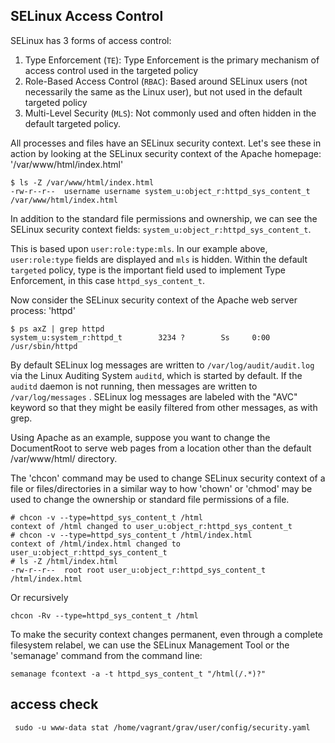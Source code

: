 SELinux Access Control
---
SELinux has 3 forms of access control:

1. Type Enforcement (`TE`): Type Enforcement is the primary mechanism of access control used in the targeted policy
2. Role-Based Access Control (`RBAC`): Based around SELinux users (not necessarily the same as the Linux user), but not used in the default targeted policy
3. Multi-Level Security (`MLS`): Not commonly used and often hidden in the default targeted policy.

All processes and files have an SELinux security context. Let's see these in action by looking at the SELinux security context of the Apache homepage: '/var/www/html/index.html'

```
$ ls -Z /var/www/html/index.html  
-rw-r--r--  username username system_u:object_r:httpd_sys_content_t /var/www/html/index.html 
```
In addition to the standard file permissions and ownership, we can see the SELinux security context fields: `system_u:object_r:httpd_sys_content_t`.

This is based upon `user:role:type:mls`. In our example above, `user:role:type` fields are displayed and `mls` is hidden. Within the default `targeted` policy, type is the important field used to implement Type Enforcement, in this case `httpd_sys_content_t`.

Now consider the SELinux security context of the Apache web server process: 'httpd'
```
$ ps axZ | grep httpd
system_u:system_r:httpd_t        3234 ?        Ss     0:00 /usr/sbin/httpd
```

By default SELinux log messages are written to `/var/log/audit/audit.log` via the Linux Auditing System `auditd`, which is started by default. If the `auditd` daemon is not running, then messages are written to `/var/log/messages` . SELinux log messages are labeled with the "AVC" keyword so that they might be easily filtered from other messages, as with grep.

Using Apache as an example, suppose you want to change the DocumentRoot to serve web pages from a location other than the default /var/www/html/ directory.

The 'chcon' command may be used to change SELinux security context of a file or files/directories in a similar way to how 'chown' or 'chmod' may be used to change the ownership or standard file permissions of a file.

```shell
# chcon -v --type=httpd_sys_content_t /html
context of /html changed to user_u:object_r:httpd_sys_content_t
# chcon -v --type=httpd_sys_content_t /html/index.html
context of /html/index.html changed to user_u:object_r:httpd_sys_content_t
# ls -Z /html/index.html
-rw-r--r--  root root user_u:object_r:httpd_sys_content_t    /html/index.html
```

Or recursively
```shell
chcon -Rv --type=httpd_sys_content_t /html 
```

To make the security context changes permanent, even through a complete filesystem relabel, we can use the SELinux Management Tool or the 'semanage' command from the command line:
```shell
semanage fcontext -a -t httpd_sys_content_t "/html(/.*)?" 
```
access check
---
```shell
 sudo -u www-data stat /home/vagrant/grav/user/config/security.yaml
 ```
